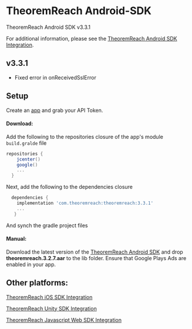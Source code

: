 # TheoremReach Android-SDK
TheoremReach Android SDK v3.3.1

For additional information, please see the [TheoremReach Android SDK Integration](https://theoremreach.com/docs/android).

## v3.3.1
- Fixed error in onReceivedSslError 

## Setup

Create an [app](https://theoremreach.com/developer/apps) and grab your API Token.

#### Download:

Add the following to the repositories closure of the app's module `build.gralde` file

  ```groovy
  repositories {
      jcenter()
      google()
      ...
    }
  ```
  Next, add the following to the dependencies closure

  ```groovy
    dependencies {
      implementation 'com.theoremreach:theoremreach:3.3.1'
      ...
     }
  ```

  And synch the gradle project files

  #### Manual:

  Download the latest version of the [TheoremReach Android SDK](https://github.com/theoremreach/AndroidSDK) and drop **theoremreach.3.2.7.aar** to the lib folder. Ensure that Google Plays Ads are enabled in your app.

## Other platforms:

[TheoremReach iOS SDK Integration](https://theoremreach.com/docs/ios)

[TheoremReach Unity SDK Integration](https://theoremreach.com/docs/unity)

[TheoremReach Javascript Web SDK Integration](https://theoremreach.com/docs/web)  
